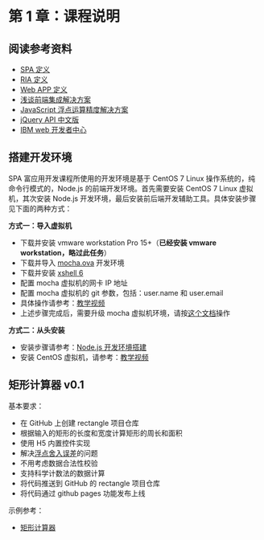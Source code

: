# 第 1 章：课程说明

## 阅读参考资料

- [SPA 定义](https://baike.baidu.com/item/SPA/17536313#viewPageContent)
- [RIA 定义](https://baike.baidu.com/item/RIA%E6%8A%80%E6%9C%AF/4601040?fr=aladdin)
- [Web APP 定义](https://baike.baidu.com/item/web%20app)
- [浅谈前端集成解决方案](https://github.com/fouber/blog/issues/1)
- [JavaScript 浮点运算精度解决方案](https://segmentfault.com/a/1190000013431163)
- [jQuery API 中文版](https://www.jquery123.com/)
- [IBM web 开发者中心](https://developer.ibm.com/zh/technologies/web-development/)

## 搭建开发环境

SPA 富应用开发课程所使用的开发环境是基于 CentOS 7 Linux 操作系统的，纯命令行模式的，Node.js 的前端开发环境。首先需要安装 CentOS 7 Linux 虚拟机，其次安装 Node.js 开发环境，最后安装前后端开发辅助工具。具体安装步骤见下面的两种方式：

**方式一：导入虚拟机**

- 下载并安装 vmware workstation Pro 15+（**已经安装 vmware workstation，略过此任务**）
- 下载并导入 [mocha.ova](http://pan.baidu.com/s/1o8a3E3o) 开发环境
- 下载并安装 [xshell 6](https://www.netsarang.com/zh/free-for-home-school/)
- 配置 mocha 虚拟机的网卡 IP 地址
- 配置 mocha 虚拟机的 git 参数，包括：user.name 和 user.email
- 具体操作请参考：[教学视频](https://ke.qq.com/webcourse/index.html#cid=244604&term_id=100288380&taid=1695519944719228&vid=e1421d3pl7e)
- 上述步骤完成后，需要升级 mocha 虚拟机环境，请按[这个文档](./mocha-dev-env.md)操作

**方式二：从头安装**

- 安装步骤请参考：[Node.js 开发环境搭建](./setup-dev-env.md)
- 安装 CentOS 虚拟机，请参考：[教学视频](http://edu.51cto.com/center/course/lesson/index?id=166501)

## 矩形计算器 v0.1

基本要求：
- 在 GitHub 上创建 rectangle 项目仓库
- 根据输入的矩形的长度和宽度计算矩形的周长和面积
- 使用 H5 内置控件实现
- 解决[浮点舍入误差](https://segmentfault.com/a/1190000013431163)的问题
- 不用考虑数据合法性校验
- 支持科学计数法的数据计算
- 将代码推送到 GitHub 的 rectangle 项目仓库
- 将代码通过 github pages 功能发布上线

示例参考：
- [矩形计算器](https://wangding.github.io/rectangle/)
